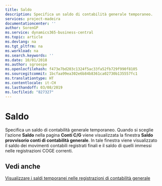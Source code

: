 ```yaml
---
title: Saldo
description: Specifica un saldo di contabilità generale temporaneo.
services: project-madeira
documentationcenter: ''
author: SorenGP
ms.service: dynamics365-business-central
ms.topic: article
ms.devlang: na
ms.tgt_pltfrm: na
ms.workload: na
ms.search.keywords: ''
ms.date: 10/01/2018
ms.author: sgroespe
ms.openlocfilehash: f473e7bd203c1324f5ac33fa52fb729f990f8105
ms.sourcegitcommit: 1bcfaa99ea302e6b84b8361ca02730b135557fc1
ms.translationtype: HT
ms.contentlocale: it-CH
ms.lasthandoff: 03/08/2019
ms.locfileid: "827327"
---
```

# <a name="balance"></a>Saldo
Specifica un saldo di contabilità generale temporaneo. Quando si sceglie l'azione **Saldo** nella pagina **Conti C/G** viene visualizzata la finestra **Saldo provvisorio conti di contabilità generale**. In tale finestra viene visualizzato il saldo dei movimenti contabili registrati finali e il saldo di quelli immessi nelle registrazioni COGE correnti.  

## <a name="see-also"></a>Vedi anche  
 [Visualizzare i saldi temporanei nelle registrazioni di contabilità generale](how-to-view-temporary-balances-in-general-ledger-journals.md)
